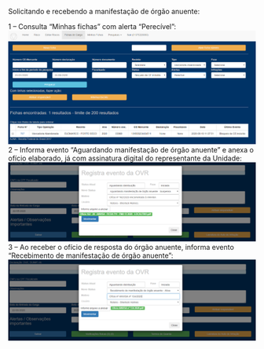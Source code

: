 Solicitando e recebendo a manifestação de órgão anuente:

1 – Consulta “Minhas fichas” com alerta “Perecível”:
![Mercadoria Abandonada Bloqueio](../../images/MAb1.png)
2 – Informa evento “Aguardando manifestação de órgão anuente” e anexa o ofício elaborado, já com assinatura digital do representante da Unidade:
![Aguarda Orgão Anuente](../../images/MAb2.png)
3 – Ao receber o ofício de resposta do órgão anuente, informa evento “Recebimento de manifestação de órgão anuente”:
![Recebimento do Órgão Anuente](../../images/MAb3.png)